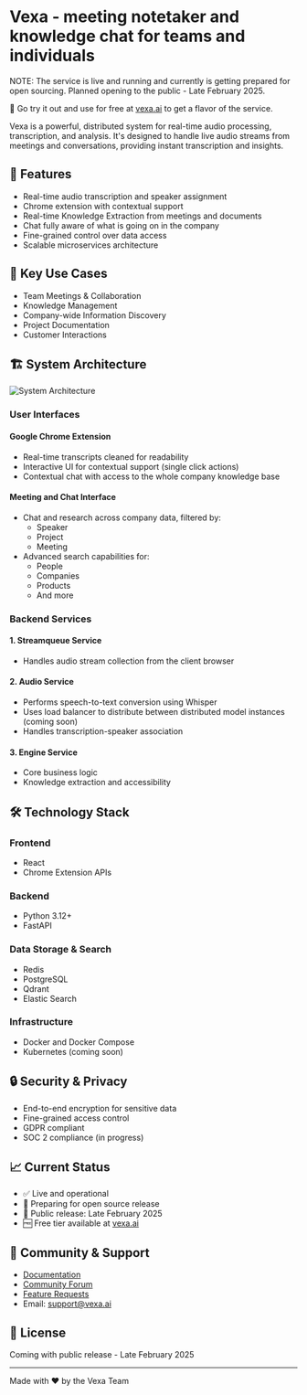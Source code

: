 # Vexa - meeting notetaker and knowledge chat for teams and individuals

NOTE: The service is live and running and currently is getting prepared for open sourcing. Planned opening to the public - Late February 2025.

🌟 Go try it out and use for free at [vexa.ai](https://vexa.ai) to get a flavor of the service.


Vexa is a powerful, distributed system for real-time audio processing, transcription, and analysis. It's designed to handle live audio streams from meetings and conversations, providing instant transcription and insights.

## 🚀 Features

- Real-time audio transcription and speaker assignment
- Chrome extension with contextual support
- Real-time Knowledge Extraction from meetings and documents 
- Chat fully aware of what is going on in the company 
- Fine-grained control over data access
- Scalable microservices architecture

## 🎯 Key Use Cases

- Team Meetings & Collaboration
- Knowledge Management
- Company-wide Information Discovery
- Project Documentation
- Customer Interactions

## 🏗 System Architecture

![System Architecture](assets/architecture-placeholder.png)

### User Interfaces

#### Google Chrome Extension
- Real-time transcripts cleaned for readability
- Interactive UI for contextual support (single click actions)
- Contextual chat with access to the whole company knowledge base

#### Meeting and Chat Interface
- Chat and research across company data, filtered by:
  - Speaker
  - Project
  - Meeting
- Advanced search capabilities for:
  - People
  - Companies
  - Products
  - And more

### Backend Services

#### 1. Streamqueue Service
- Handles audio stream collection from the client browser

#### 2. Audio Service
- Performs speech-to-text conversion using Whisper
- Uses load balancer to distribute between distributed model instances (coming soon)
- Handles transcription-speaker association

#### 3. Engine Service
- Core business logic
- Knowledge extraction and accessibility

## 🛠 Technology Stack

### Frontend
- React
- Chrome Extension APIs

### Backend
- Python 3.12+
- FastAPI

### Data Storage & Search
- Redis
- PostgreSQL 
- Qdrant
- Elastic Search

### Infrastructure
- Docker and Docker Compose
- Kubernetes (coming soon)

## 🔒 Security & Privacy

- End-to-end encryption for sensitive data
- Fine-grained access control
- GDPR compliant
- SOC 2 compliance (in progress)

## 📈 Current Status

- ✅ Live and operational
- 🚧 Preparing for open source release
- 📅 Public release: Late February 2025
- 🆓 Free tier available at [vexa.ai](https://vexa.ai)

## 🤝 Community & Support

- [Documentation](https://docs.vexa.ai)
- [Community Forum](https://community.vexa.ai)
- [Feature Requests](https://feedback.vexa.ai)
- Email: support@vexa.ai

## 📝 License

Coming with public release - Late February 2025

---

Made with ❤️ by the Vexa Team

